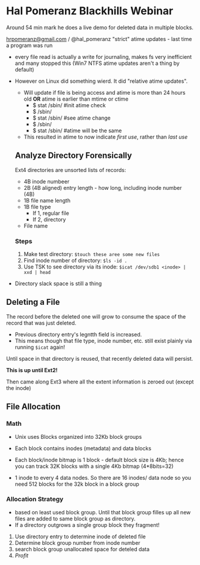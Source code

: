 # Hal Pomeranz Blackhills Webinar

Around 54 min mark he does a live demo for deleted data in multiple blocks.



hrpomeranz@gmail.com / @hal_pomeranz
"strict" atime updates - last time a program was run
- every file read is actually a write for journaling, makes fs very inefficient and many stopped this (Win7 NTFS atime updates aren't a thing by default)

- However on Linux did something wierd. It did "relative atime updates".
  - Will update if file is being access and atime is more than 24 hours old **OR** atime is earlier than mtime or ctime
    - $ stat /sbin/<executable> #init atime check
    - $ /sbin/<executable>
    - $ stat /sbin/<executable> #see atime change
    - $ /sbin/<executable>
    - $ stat /sbin/<executable> #atime will be the same
  - This resulted in atime to now indicate *first use*, rather than *last use*
  
  
  
  ## Analyze Directory Forensically
  
  Ext4 directories are unsorted lists of records:
  
  - 4B inode numbeer
  - 2B (4B aligned) entry length - how long, including inode number (4B)
  - 1B file name length
  - 1B file type
    - If 1, regular file
    - If 2, directory
  - File name
  
  ### Steps
  
  1. Make test directory: `$touch these aree some new files`
  2. Find inode number of directory: `$ls -id .`
  3. Use TSK to see directory via its inode: `$icat /dev/sdb1 <inode> | xxd | head`



- Directory slack space is still a thing

## Deleting a File

The record before the deleted one will grow to consume the space of the record that was just deleted.

- Previous directory entry's legntth field is increased.
- This means though that file type, inode number, etc. still exist plainly via running `$icat` again!

Until space in that directory is reused, that recently deleted data will persist.

**This is up until Ext2!**

Then came along Ext3 where all the extent information is zeroed out (except the inode)



## File Allocation

### Math

- Unix uses Blocks organized into 32Kb block groups

- Each block contains inodes (metadata) and data blocks
- Each block/inode bitmap is 1 block - default block size is 4Kb; hence you can track 32K blocks with a single 4Kb bitmap (4*8bits=32)
- 1 inode to every 4 data nodes. So there are 16 inodes/ data node so you need 512 blocks for the 32k block in a block group



### Allocation Strategy

- based on least used block group. Until that block group filles up all new files are added to same block group as directory.
- If a directory outgrows a single group block they fragment!



1. Use directory entry to determine inode of deleted file
2. Determine block group number from inode number
3. search block group unallocated space for deteled data
4. $Profit$